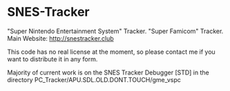 SNES-Tracker
============
"Super Nintendo Entertainment System" Tracker. "Super Famicom" Tracker.
Main Website: http://snestracker.club

This code has no real license at the moment, so please contact me if
you want to distribute it in any form.

Majority of current work is on the SNES Tracker Debugger [STD] in the directory PC_Tracker/APU.SDL.OLD.DONT.TOUCH/gme_vspc
